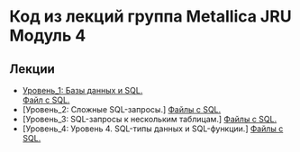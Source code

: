 # Код из лекций группа Metallica JRU Модуль 4

## Лекции

- [Уровень_1: Базы данных и SQL.](https://github.com/tatianabakachJRU/theKillersModule4/tree/main/src/main/java/com/javarush/lecture_1 )  
  [Файл с SQL.](https://github.com/tatianabakachJRU/theKillersModule4/blob/main/src/main/resources/lecture_1.sql )
- [Уровень_2: Сложные SQL-запросы.]
  [Файлы с SQL.](https://github.com/tatianabakachJRU/theKillersModule4/blob/main/src/main/resources )
- [Уровень_3: SQL-запросы к нескольким таблицам.]
  [Файлы с SQL.](https://github.com/tatianabakachJRU/theKillersModule4/blob/main/src/main/resources )
- [Уровень_4: Уровень 4. SQL-типы данных и SQL-функции.]
  [Файлы с SQL.](https://github.com/tatianabakachJRU/theKillersModule4/blob/main/src/main/resources )


